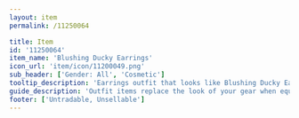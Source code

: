 ```yaml
---
layout: item
permalink: /11250064

title: Item
id: '11250064'
item_name: 'Blushing Ducky Earrings'
icon_url: 'item/icon/11200049.png'
sub_header: ['Gender: All', 'Cosmetic']
tooltip_description: 'Earrings outfit that looks like Blushing Ducky Earrings.'
guide_description: 'Outfit items replace the look of your gear when equipped.'
footer: ['Untradable, Unsellable']
---
```

